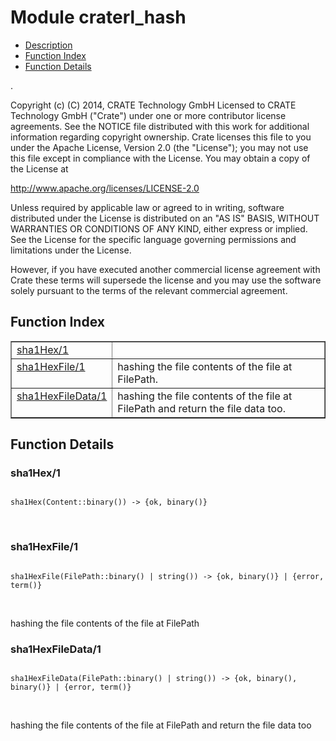 

# Module craterl_hash #
* [Description](#description)
* [Function Index](#index)
* [Function Details](#functions)

.

Copyright (c) (C) 2014, CRATE Technology GmbH
Licensed to CRATE Technology GmbH ("Crate") under one or more contributor
license agreements.  See the NOTICE file distributed with this work for
additional information regarding copyright ownership.  Crate licenses
this file to you under the Apache License, Version 2.0 (the "License");
you may not use this file except in compliance with the License.  You may
obtain a copy of the License at

http://www.apache.org/licenses/LICENSE-2.0

Unless required by applicable law or agreed to in writing, software
distributed under the License is distributed on an "AS IS" BASIS, WITHOUT
WARRANTIES OR CONDITIONS OF ANY KIND, either express or implied.  See the
License for the specific language governing permissions and limitations
under the License.

However, if you have executed another commercial license agreement
with Crate these terms will supersede the license and you may use the
software solely pursuant to the terms of the relevant commercial agreement.

<a name="index"></a>

## Function Index ##


<table width="100%" border="1" cellspacing="0" cellpadding="2" summary="function index"><tr><td valign="top"><a href="#sha1Hex-1">sha1Hex/1</a></td><td></td></tr><tr><td valign="top"><a href="#sha1HexFile-1">sha1HexFile/1</a></td><td>hashing the file contents of the file at FilePath.</td></tr><tr><td valign="top"><a href="#sha1HexFileData-1">sha1HexFileData/1</a></td><td>hashing the file contents of the file at FilePath and return the file data too.</td></tr></table>


<a name="functions"></a>

## Function Details ##

<a name="sha1Hex-1"></a>

### sha1Hex/1 ###

<pre><code>
sha1Hex(Content::binary()) -&gt; {ok, binary()}
</code></pre>
<br />

<a name="sha1HexFile-1"></a>

### sha1HexFile/1 ###

<pre><code>
sha1HexFile(FilePath::binary() | string()) -&gt; {ok, binary()} | {error, term()}
</code></pre>
<br />

hashing the file contents of the file at FilePath

<a name="sha1HexFileData-1"></a>

### sha1HexFileData/1 ###

<pre><code>
sha1HexFileData(FilePath::binary() | string()) -&gt; {ok, binary(), binary()} | {error, term()}
</code></pre>
<br />

hashing the file contents of the file at FilePath and return the file data too

